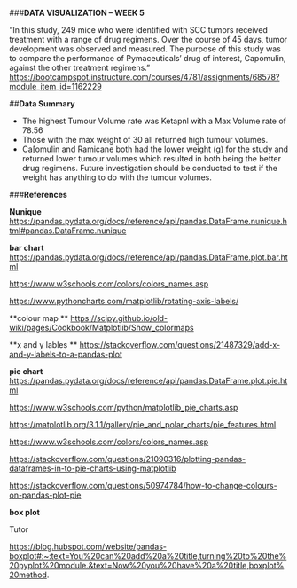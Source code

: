 ###**DATA VISUALIZATION – WEEK 5**

“In this study, 249 mice who were identified with SCC tumors received treatment with a range of drug regimens. Over the course of 45 days, tumor development was observed and measured. The purpose of this study was to compare the performance of Pymaceuticals’ drug of interest, Capomulin, against the other treatment regimens.”
https://bootcampspot.instructure.com/courses/4781/assignments/68578?module_item_id=1162229

##**Data Summary**
*	The highest Tumour Volume rate was Ketapnl with a Max Volume rate of 78.56
*	Those with the max weight of 30 all returned high tumour volumes.
*	Ca[omulin and Ramicane both had the lower weight (g) for the study and returned lower tumour volumes which resulted in both being the better drug regimens. Future investigation should be conducted to test if the weight has anything to do with the tumour volumes. 


###**References**

**Nunique**
https://pandas.pydata.org/docs/reference/api/pandas.DataFrame.nunique.html#pandas.DataFrame.nunique

**bar chart**
https://pandas.pydata.org/docs/reference/api/pandas.DataFrame.plot.bar.html

https://www.w3schools.com/colors/colors_names.asp

https://www.pythoncharts.com/matplotlib/rotating-axis-labels/

**colour map **
https://scipy.github.io/old-wiki/pages/Cookbook/Matplotlib/Show_colormaps

**x and y lables **
https://stackoverflow.com/questions/21487329/add-x-and-y-labels-to-a-pandas-plot

**pie chart**
https://pandas.pydata.org/docs/reference/api/pandas.DataFrame.plot.pie.html

https://www.w3schools.com/python/matplotlib_pie_charts.asp

https://matplotlib.org/3.1.1/gallery/pie_and_polar_charts/pie_features.html

https://www.w3schools.com/colors/colors_names.asp

https://stackoverflow.com/questions/21090316/plotting-pandas-dataframes-in-to-pie-charts-using-matplotlib

https://stackoverflow.com/questions/50974784/how-to-change-colours-on-pandas-plot-pie

**box plot**

Tutor

https://blog.hubspot.com/website/pandas-boxplot#:~:text=You%20can%20add%20a%20title,turning%20to%20the%20pyplot%20module.&text=Now%20you%20have%20a%20title,boxplot%20method.

